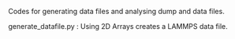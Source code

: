 Codes for generating data files and analysing dump and data files.

generate_datafile.py : Using 2D Arrays creates a LAMMPS data file.
